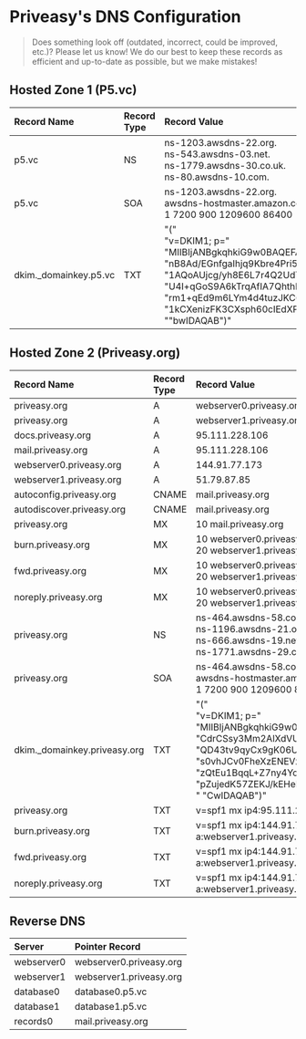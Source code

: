 # Priveasy's DNS Configuration

> Does something look off (outdated, incorrect, could be improved, etc.)? Please let us know! We do our best to keep these records as efficient and up-to-date as possible, but we make mistakes!

## Hosted Zone 1 (P5.vc)

|Record Name|Record Type|Record Value|TTL|Alias|Routing Policy|Differentiator|
| :------------ | :------------ | :------------ | :------------ | :------------ | :------------ | :------------ |
|p5.vc|NS|ns-1203.awsdns-22.org.<br>ns-543.awsdns-03.net.<br>ns-1779.awsdns-30.co.uk.<br>ns-80.awsdns-10.com.|172800|No|Simple||
|p5.vc|SOA|ns-1203.awsdns-22.org.<br>awsdns-hostmaster.amazon.com.<br>1 7200 900 1209600 86400|900|No|Simple||
|dkim._domainkey.p5.vc|TXT|"("<br>"v=DKIM1; p="<br>"MIIBIjANBgkqhkiG9w0BAQEFAAOCAQ8AMIIBCgKCAQEAtI+xkY2rzRAkSlmnSgv3"<br>"nB8Ad/EGnfgaIhjq9Kbre4Pri5P748QxLQFKXKAcMPiPeyc/+/vi7E5P2JDRy9+C"<br>"1AQoAUjcg/yh8E6L7r4Q2UdT9pd3vb8cb1pmy6ZfNGqZjAe85F+igqdYsGCExW7q"<br>"U4I+qGoS9A6kTrqAfIA7QhthLAnn+p8pda5Ztm2G8XiwoAH2Qlz3OTkeEgTa8xK2"<br>"rm1+qEd9m6LYm4d4tuzJKC6PN3+BaTrbgKf3wWLUmaa2izgfIUp5IwoXpcbTsm+y"<br>"1kCXenizFK3CXsph60cIEdXP7QERgQvjU1EBjoo7VtaqGOC+4YOoekm4VO2HY+Ge"<br>"\"bwIDAQAB\")"|3600|No|Simple||

## Hosted Zone 2 (Priveasy.org)

|Record Name|Record Type|Record Value|TTL|Alias|Routing Policy|Differentiator|
| :------------ | :------------ | :------------ | :------------ | :------------ | :------------ | :------------ |
|priveasy.org|A|webserver0.priveasy.org||Yes|Weighted|200|
|priveasy.org|A|webserver1.priveasy.org||Yes|Weighted|50|
|docs.priveasy.org|A|95.111.228.106|10800|No|Simple||
|mail.priveasy.org|A|95.111.228.106|10800|No|Simple||
|webserver0.priveasy.org|A|144.91.77.173|10800|No|Simple||
|webserver1.priveasy.org|A|51.79.87.85|10800|No|Simple||
|autoconfig.priveasy.org|CNAME|mail.priveasy.org|172800|No|Simple||
|autodiscover.priveasy.org|CNAME|mail.priveasy.org|172800|No|Simple||
|priveasy.org|MX|10 mail.priveasy.org|10800|No|Simple||
|burn.priveasy.org|MX|10 webserver0.priveasy.org<br>20 webserver1.priveasy.org|10800|No|Simple||
|fwd.priveasy.org|MX|10 webserver0.priveasy.org<br>20 webserver1.priveasy.org|10800|No|Simple||
|noreply.priveasy.org|MX|10 webserver0.priveasy.org<br>20 webserver1.priveasy.org|10800|No|Simple||
|priveasy.org|NS|ns-464.awsdns-58.com.<br>ns-1196.awsdns-21.org.<br>ns-666.awsdns-19.net.<br>ns-1771.awsdns-29.co.uk.|172800|No|Simple||
|priveasy.org|SOA|ns-464.awsdns-58.com.<br>awsdns-hostmaster.amazon.com.<br>1 7200 900 1209600 86400|900|No|Simple||
|dkim._domainkey.priveasy.org|TXT|"("<br>"v=DKIM1; p="<br>"MIIBIjANBgkqhkiG9w0BAQEFAAOCAQ8AMIIBCgKCAQEA84tCGLxM37GJm2LY9NWX"<br>"CdrCSsy3Mm2AlXdVUvuNbY5wgcXdABkvaK375pAJjkxIcEU4djQ7mCsmHUKpPbcV"<br>"QD43tv9qyCx9gK06UJ3Rl3Qk19eNwSG/IrvYQ8fQi5JazKmie++GWTbDiF+aVh8h"<br>"s0vhJCv0FheXzENEVzx9A1WYWwfkL1VDYYa8M1SJs/HdIWI/I1C2MXxUcbR4kdeC"<br>"zQtEu1BqqL+Z7ny4YobxY0t3IpmRWKyLG34txUifbciA15DfKQxR/BTgg0h0lia2"<br>"pZujedK57ZEKJ/kEHeEfwH6g9hhSsTDjyNf1ke5NewNM1FgW07H2Gc0X8Wr4Q3ag"<br>"  \"CwIDAQAB\")"|3600|No|Simple||
|priveasy.org|TXT|v=spf1 mx ip4:95.111.228.106/32 a:mail.priveasy.org -all|10800|No|Simple||
|burn.priveasy.org|TXT|v=spf1 mx ip4:144.91.77.173/32 ip4:51.79.87.85/32 a:webserver0.priveasy.org a:webserver1.priveasy.org -all|10800|No|Simple||
|fwd.priveasy.org|TXT|v=spf1 mx ip4:144.91.77.173/32 ip4:51.79.87.85/32 a:webserver0.priveasy.org a:webserver1.priveasy.org -all|10800|No|Simple||
|noreply.priveasy.org|TXT|v=spf1 mx ip4:144.91.77.173/32 ip4:51.79.87.85/32 a:webserver0.priveasy.org a:webserver1.priveasy.org -all|10800|No|Simple||

## Reverse DNS

|Server|Pointer Record|
| :------------ | :------------ |
|webserver0|webserver0.priveasy.org|
|webserver1|webserver1.priveasy.org|
|database0|database0.p5.vc|
|database1|database1.p5.vc|
|records0|mail.priveasy.org|
